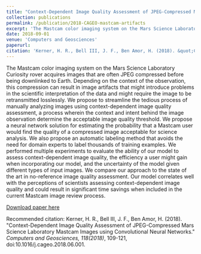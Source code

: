 ```yaml
---
title: "Context-Dependent Image Quality Assessment of JPEG-Compressed Mars Science Laboratory Mastcam Images using Convolutional Neural Networks"
collection: publications
permalink: /publication/2018-CAGEO-mastcam-artifacts
excerpt: 'The Mastcam color imaging system on the Mars Science Laboratory Curiosity rover acquires images that are often JPEG compressed before being downlinked to Earth. Depending on the context of the observation, this compression can result in image artifacts that might introduce problems in the scientific interpretation of the data and might require the image to be retransmitted losslessly. We propose to streamline the tedious process of manually analyzing images using context-dependent image quality assessment, a process wherein the context and intent behind the image observation determine the acceptable image quality threshold. We propose a neural network solution for estimating the probability that a Mastcam user would find the quality of a compressed image acceptable for science analysis. We also propose an automatic labeling method that avoids the need for domain experts to label thousands of training examples. We performed multiple experiments to evaluate the ability of our model to assess context-dependent image quality, the efficiency a user might gain when incorporating our model, and the uncertainty of the model given different types of input images. We compare our approach to the state of the art in no-reference image quality assessment. Our model correlates well with the perceptions of scientists assessing context-dependent image quality and could result in significant time savings when included in the current Mastcam image review process.'
date: 2018-09-01
venue: 'Computers and Geosciences'
paperurl: 
citation: 'Kerner, H. R., Bell III, J. F., Ben Amor, H. (2018). &quot;Context-Dependent Image Quality Assessment of JPEG-Compressed Mars Science Laboratory Mastcam Images using Convolutional Neural Networks.&quot; <i>Computers and Geosciences, 118(2018)</i>, 109-121, doi:10.1016/j.cageo.2018.06.001.'
---
```

The Mastcam color imaging system on the Mars Science Laboratory Curiosity rover acquires images that are often JPEG compressed before being downlinked to Earth. Depending on the context of the observation, this compression can result in image artifacts that might introduce problems in the scientific interpretation of the data and might require the image to be retransmitted losslessly. We propose to streamline the tedious process of manually analyzing images using context-dependent image quality assessment, a process wherein the context and intent behind the image observation determine the acceptable image quality threshold. We propose a neural network solution for estimating the probability that a Mastcam user would find the quality of a compressed image acceptable for science analysis. We also propose an automatic labeling method that avoids the need for domain experts to label thousands of training examples. We performed multiple experiments to evaluate the ability of our model to assess context-dependent image quality, the efficiency a user might gain when incorporating our model, and the uncertainty of the model given different types of input images. We compare our approach to the state of the art in no-reference image quality assessment. Our model correlates well with the perceptions of scientists assessing context-dependent image quality and could result in significant time savings when included in the current Mastcam image review process.

[Download paper here](https://www.sciencedirect.com/science/article/pii/S0098300417309688/pdfft?md5=d540825de490fbe87832a1756890c3a0&pid=1-s2.0-S0098300417309688-main.pdf)

Recommended citation: Kerner, H. R., Bell III, J. F., Ben Amor, H. (2018). &quot;Context-Dependent Image Quality Assessment of JPEG-Compressed Mars Science Laboratory Mastcam Images using Convolutional Neural Networks.&quot; <i>Computers and Geosciences, 118(2018)</i>, 109-121, doi:10.1016/j.cageo.2018.06.001.